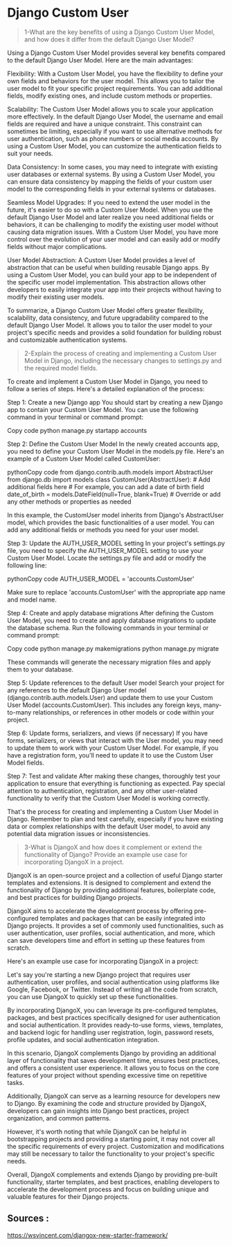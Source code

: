 # Django Custom User

>1-What are the key benefits of using a Django Custom User Model, and how does it differ from the default Django User Model?

Using a Django Custom User Model provides several key benefits compared to the default Django User Model. Here are the main advantages:

Flexibility: With a Custom User Model, you have the flexibility to define your own fields and behaviors for the user model. This allows you to tailor the user model to fit your specific project requirements. You can add additional fields, modify existing ones, and include custom methods or properties.

Scalability: The Custom User Model allows you to scale your application more effectively. In the default Django User Model, the username and email fields are required and have a unique constraint. This constraint can sometimes be limiting, especially if you want to use alternative methods for user authentication, such as phone numbers or social media accounts. By using a Custom User Model, you can customize the authentication fields to suit your needs.

Data Consistency: In some cases, you may need to integrate with existing user databases or external systems. By using a Custom User Model, you can ensure data consistency by mapping the fields of your custom user model to the corresponding fields in your external systems or databases.

Seamless Model Upgrades: If you need to extend the user model in the future, it's easier to do so with a Custom User Model. When you use the default Django User Model and later realize you need additional fields or behaviors, it can be challenging to modify the existing user model without causing data migration issues. With a Custom User Model, you have more control over the evolution of your user model and can easily add or modify fields without major complications.

User Model Abstraction: A Custom User Model provides a level of abstraction that can be useful when building reusable Django apps. By using a Custom User Model, you can build your app to be independent of the specific user model implementation. This abstraction allows other developers to easily integrate your app into their projects without having to modify their existing user models.

To summarize, a Django Custom User Model offers greater flexibility, scalability, data consistency, and future upgradability compared to the default Django User Model. It allows you to tailor the user model to your project's specific needs and provides a solid foundation for building robust and customizable authentication systems.




>2-Explain the process of creating and implementing a Custom User Model in Django, including the necessary changes to settings.py and the required model fields.

To create and implement a Custom User Model in Django, you need to follow a series of steps. Here's a detailed explanation of the process:

Step 1: Create a new Django app You should start by creating a new Django app to contain your Custom User Model. You can use the following command in your terminal or command prompt:

Copy code
python manage.py startapp accounts

Step 2: Define the Custom User Model In the newly created accounts app, you need to define your Custom User Model in the models.py file. Here's an example of a Custom User Model called CustomUser:

pythonCopy code
from django.contrib.auth.models import AbstractUser from django.db import models class CustomUser(AbstractUser): # Add additional fields here # For example, you can add a date of birth field date_of_birth = models.DateField(null=True, blank=True) # Override or add any other methods or properties as needed

In this example, the CustomUser model inherits from Django's AbstractUser model, which provides the basic functionalities of a user model. You can add any additional fields or methods you need for your user model.

Step 3: Update the AUTH_USER_MODEL setting In your project's settings.py file, you need to specify the AUTH_USER_MODEL setting to use your Custom User Model. Locate the settings.py file and add or modify the following line:

pythonCopy code
AUTH_USER_MODEL = 'accounts.CustomUser'

Make sure to replace 'accounts.CustomUser' with the appropriate app name and model name.

Step 4: Create and apply database migrations After defining the Custom User Model, you need to create and apply database migrations to update the database schema. Run the following commands in your terminal or command prompt:

Copy code
python manage.py makemigrations python manage.py migrate

These commands will generate the necessary migration files and apply them to your database.

Step 5: Update references to the default User model Search your project for any references to the default Django User model (django.contrib.auth.models.User) and update them to use your Custom User Model (accounts.CustomUser). This includes any foreign keys, many-to-many relationships, or references in other models or code within your project.

Step 6: Update forms, serializers, and views (if necessary) If you have forms, serializers, or views that interact with the User model, you may need to update them to work with your Custom User Model. For example, if you have a registration form, you'll need to update it to use the Custom User Model fields.

Step 7: Test and validate After making these changes, thoroughly test your application to ensure that everything is functioning as expected. Pay special attention to authentication, registration, and any other user-related functionality to verify that the Custom User Model is working correctly.

That's the process for creating and implementing a Custom User Model in Django. Remember to plan and test carefully, especially if you have existing data or complex relationships with the default User model, to avoid any potential data migration issues or inconsistencies.




>3-What is DjangoX and how does it complement or extend the functionality of Django? Provide an example use case for incorporating DjangoX in a project.

DjangoX is an open-source project and a collection of useful Django starter templates and extensions. It is designed to complement and extend the functionality of Django by providing additional features, boilerplate code, and best practices for building Django projects.

DjangoX aims to accelerate the development process by offering pre-configured templates and packages that can be easily integrated into Django projects. It provides a set of commonly used functionalities, such as user authentication, user profiles, social authentication, and more, which can save developers time and effort in setting up these features from scratch.

Here's an example use case for incorporating DjangoX in a project:

Let's say you're starting a new Django project that requires user authentication, user profiles, and social authentication using platforms like Google, Facebook, or Twitter. Instead of writing all the code from scratch, you can use DjangoX to quickly set up these functionalities.

By incorporating DjangoX, you can leverage its pre-configured templates, packages, and best practices specifically designed for user authentication and social authentication. It provides ready-to-use forms, views, templates, and backend logic for handling user registration, login, password resets, profile updates, and social authentication integration.

In this scenario, DjangoX complements Django by providing an additional layer of functionality that saves development time, ensures best practices, and offers a consistent user experience. It allows you to focus on the core features of your project without spending excessive time on repetitive tasks.

Additionally, DjangoX can serve as a learning resource for developers new to Django. By examining the code and structure provided by DjangoX, developers can gain insights into Django best practices, project organization, and common patterns.

However, it's worth noting that while DjangoX can be helpful in bootstrapping projects and providing a starting point, it may not cover all the specific requirements of every project. Customization and modifications may still be necessary to tailor the functionality to your project's specific needs.

Overall, DjangoX complements and extends Django by providing pre-built functionality, starter templates, and best practices, enabling developers to accelerate the development process and focus on building unique and valuable features for their Django projects.




## Sources :

https://wsvincent.com/djangox-new-starter-framework/





